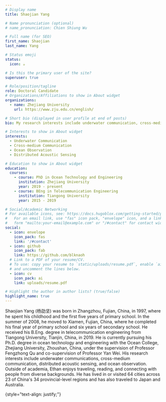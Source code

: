 ```yaml
---
# Display name
title: Shaojian Yang  

# Name pronunciation (optional)
# name_pronunciation: Chien Shiung Wu

# Full name (for SEO)
first_name: Shaojian
last_name: Yang

# Status emoji
status:
  icon: ☕️

# Is this the primary user of the site?
superuser: true

# Role/position/tagline
role: Doctoral Candidate
# Organizations/Affiliations to show in About widget
organizations:
  - name: Zhejiang University
    url: https://www.zju.edu.cn/english/

# Short bio (displayed in user profile at end of posts)
bio: My research interests include underwater communication, cross-medium communication, distributed acoustic sensing and ocean observation.

# Interests to show in About widget
interests:
  - Underwater Communication 
  - Cross-medium Communication
  - Ocean Observation
  - Distributed Acoustic Sensing

# Education to show in About widget
education:
  courses:
    - course: PhD in Ocean Technology and Engineering
      institution: Zhejiang University
      year: 2019 - present
    - course: BEng in Telecommunication Engineering
      institution: Tiangong University
      year: 2015 - 2019

# Social/Academic Networking
# For available icons, see: https://docs.hugoblox.com/getting-started/page-builder/#icons
#   For an email link, use "fas" icon pack, "envelope" icon, and a link in the
#   form "mailto:your-email@example.com" or "/#contact" for contact widget.
social:
  - icon: envelope
    icon_pack: fas
    link: '/#contact'
  - icon: github
    icon_pack: fab
    link: https://github.com/blknaoh
  # Link to a PDF of your resume/CV.
  # To use: copy your resume to `static/uploads/resume.pdf`, enable `ai` icons in `params.yaml`,
  # and uncomment the lines below.
  - icon: cv
    icon_pack: ai
    link: uploads/resume.pdf

# Highlight the author in author lists? (true/false)
highlight_name: true
---
```


Shaojian Yang (杨劭坚) was born in Zhangzhou, Fujian, China, in 1997, where he spent his childhood and the first five years of primary school. In the summer of 2008, he moved to Xiamen, Fujian, China, where he completed his final year of primary school and six years of secondary school. He received his B.Eng. degree in telecommunication engineering from Tiangong University, Tianjin, China, in 2019. He is currently pursuing his Ph.D. degree in ocean technology and engineering with the Ocean College, Zhejiang University, Zhoushan, China, under the supervision of Professor Fengzhong Qu and co-supervision of Professor Yan Wei. His research interests include underwater communications, cross-medium communication, distributed acoustic sensing, and ocean observation. Outside of academia, Ethan enjoys traveling, reading, and connecting with people from diverse backgrounds. He has lived in or visited 64 cities across 23 of China's 34 provincial-level regions and has also traveled to Japan and Australia.

{style="text-align: justify;"}
